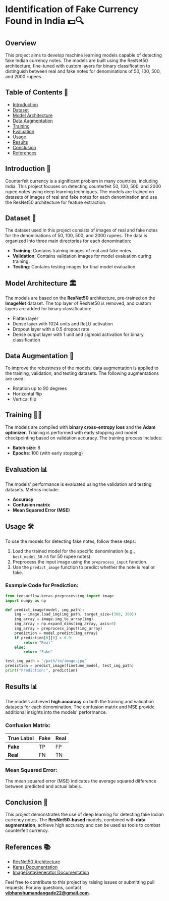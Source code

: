# Identification of Fake Currency Found in India 💵🔍

## Overview
This project aims to develop machine learning models capable of detecting fake Indian currency notes. The models are built using the ResNet50 architecture, fine-tuned with custom layers for binary classification to distinguish between real and fake notes for denominations of 50, 100, 500, and 2000 rupees.

## Table of Contents 💑
- [Introduction](#introduction)
- [Dataset](#dataset)
- [Model Architecture](#model-architecture)
- [Data Augmentation](#data-augmentation)
- [Training](#training)
- [Evaluation](#evaluation)
- [Usage](#usage)
- [Results](#results)
- [Conclusion](#conclusion)
- [References](#references)

## Introduction 📝
Counterfeit currency is a significant problem in many countries, including India. This project focuses on detecting counterfeit 50, 100, 500, and 2000 rupee notes using deep learning techniques. The models are trained on datasets of images of real and fake notes for each denomination and use the ResNet50 architecture for feature extraction.

## Dataset 📂
The dataset used in this project consists of images of real and fake notes for the denominations of 50, 100, 500, and 2000 rupees. The data is organized into three main directories for each denomination:
- **Training**: Contains training images of real and fake notes.
- **Validation**: Contains validation images for model evaluation during training.
- **Testing**: Contains testing images for final model evaluation.

## Model Architecture 🏛️
The models are based on the **ResNet50** architecture, pre-trained on the **ImageNet** dataset. The top layer of ResNet50 is removed, and custom layers are added for binary classification:
- Flatten layer
- Dense layer with 1024 units and ReLU activation
- Dropout layer with a 0.5 dropout rate
- Dense output layer with 1 unit and sigmoid activation for binary classification

## Data Augmentation 🔄
To improve the robustness of the models, data augmentation is applied to the training, validation, and testing datasets. The following augmentations are used:
- Rotation up to 90 degrees
- Horizontal flip
- Vertical flip

## Training 🏋️‍♂️
The models are compiled with **binary cross-entropy loss** and the **Adam optimizer**. Training is performed with early stopping and model checkpointing based on validation accuracy. The training process includes:
- **Batch size**: 8
- **Epochs**: 100 (with early stopping)

## Evaluation 📊
The models' performance is evaluated using the validation and testing datasets. Metrics include:
- **Accuracy**
- **Confusion matrix**
- **Mean Squared Error (MSE)**

## Usage 🛠️
To use the models for detecting fake notes, follow these steps:
1. Load the trained model for the specific denomination (e.g., `best_model_50.h5` for 50 rupee notes).
2. Preprocess the input image using the `preprocess_input` function.
3. Use the `predict_image` function to predict whether the note is real or fake.

### Example Code for Prediction:
```python
from tensorflow.keras.preprocessing import image
import numpy as np

def predict_image(model, img_path):
    img = image.load_img(img_path, target_size=(300, 300))
    img_array = image.img_to_array(img)
    img_array = np.expand_dims(img_array, axis=0)
    img_array = preprocess_input(img_array)
    prediction = model.predict(img_array)
    if prediction[0][0] > 0.9:
        return "Real"
    else:
        return "Fake"

test_img_path = "/path/to/image.jpg"
prediction = predict_image(finetune_model, test_img_path)
print("Prediction:", prediction)
```

## Results 📊
The models achieved **high accuracy** on both the training and validation datasets for each denomination. The confusion matrix and MSE provide additional insights into the models' performance.

### Confusion Matrix:
| True Label | Fake | Real |
|------------|------|------|
| **Fake**   | TP   | FP   |
| **Real**   | FN   | TN   |

### Mean Squared Error:
The mean squared error (MSE) indicates the average squared difference between predicted and actual labels.

## Conclusion 🏁
This project demonstrates the use of deep learning for detecting fake Indian currency notes. The **ResNet50-based** models, combined with **data augmentation**, achieve high accuracy and can be used as tools to combat counterfeit currency.

## References 📚
- [ResNet50 Architecture](https://keras.io/api/applications/resnet/)
- [Keras Documentation](https://keras.io/)
- [ImageDataGenerator Documentation](https://www.tensorflow.org/api_docs/python/tf/keras/preprocessing/image/ImageDataGenerator)

Feel free to contribute to this project by raising issues or submitting pull requests. For any questions, contact **vibhanshumandaogade22@gmail.com**.

